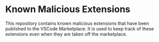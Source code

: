 # Known Malicious Extensions

This repository contains known malicious extensions that have been published to the VSCode Marketplace. It is used to keep track of these extensions even when they are taken off the marketplace.
